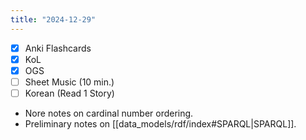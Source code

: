 ```yaml
---
title: "2024-12-29"
---
```


- [x] Anki Flashcards
- [x] KoL
- [x] OGS
- [ ] Sheet Music (10 min.)
- [ ] Korean (Read 1 Story)

* Nore notes on cardinal number ordering.
* Preliminary notes on [[data_models/rdf/index#SPARQL|SPARQL]].